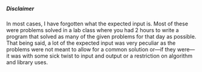##### Disclaimer
In most cases, I have forgotten what the expected input is. Most of these were problems solved in a lab class where you had 2 hours to write a program that solved as many of the given problems for that day as possible. That being said, a lot of the expected input was very peculiar as the problems were not meant to allow for a common solution or—if they were—it was with some sick twist to input and output or a restriction on algorithm and library uses.
